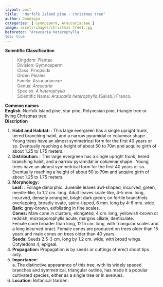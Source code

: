 ```yaml
---
layout: post
title:  "Norfolk Island pine - christmas tree"
author: Dundappa
categories: [ Gymnosperm, Araucariaceae ]
image: assets/images/christmas tree1.jpg
beforetoc: "Araucaria heterophylla "
toc: true
---
```


**Scientific Classification**  
>Kingdom:			Plantae  
>Division:			Gymnosperm  
>Class:				Pinopsida  
>Order:				Pinales  
>Family:			Araucariaceae  
>Genus:				*Araucaria*  
>Species:			*A.heterophylla*  
>Scientific Name:	*Araucaria heterophylla* (Salisb.) Franco.  
  
**Common names**  
**English** :Norfolk Island pine, star pine, Polynesian pine, triangle tree or living Christmas tree.  
**Discription**  
1. **Habit and Habitat:** : This large evergreen has a single upright trunk, tiered branching habit, and a narrow pyramidal or columnar shape . Young trees have an almost symmetrical form for the first 40 years or so. Eventually reaching a height of about 50 to 70m and acquire girth of about 1.25 to 1.75 meters.  
2. **Distribution:** : This large evergreen has a single upright trunk, tiered branching habit, and a narrow pyramidal or columnar shape . Young trees have an almost symmetrical form for the first 40 years or so. Eventually reaching a height of about 50 to 70m and acquire girth of about 1.25 to 1.75 meters.  
3. **Morphology:**  
**Leaf:** : Foliage dimorphic. Juvenile leaves awl-shaped, incurved, green, needle-like, to 1.2 cm. long. Adult leaves scale-like, 4-5 mm. long, incurved, densely arranged, bright dark green; on fertile branchlets overlapping, broadly ovate, spine-tipped, 6 mm. long by 4-6 mm. wide.  
**Bark:** gray-brown, exfoliating in fine scales.  
**Cones:** Male cone in clusters, elongated, 4 cm. long, yellowish-brown or reddish; microsporophylls acute, margins ciliate, denticulate.  
Female cone broader than long, 1215 cm. long, with triangular scales and a long incurved bract. Female cones are produced on trees older than 15 years and male cones on trees older than 40 years.  
**Seeds:** Seeds 2.5-3 cm. long by 1.2 cm. wide, with broad wings. Cotyledons 4, epigeal.  
4. **Propagation:** Propagation is by seeds or cuttings of erect shoot tips only.  
5. **Importance:**  
a. 	The distinctive appearance of this tree, with its widely spaced branches and symmetrical, triangular outline, has made it a popular cultivated species, either as a single tree or in avenues.  
6. **Location:** Botanical Garden.  
